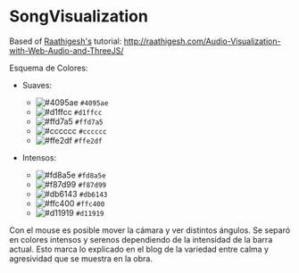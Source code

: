 # SongVisualization

Based of [Raathigesh's](http://raathigesh.com) tutorial: http://raathigesh.com/Audio-Visualization-with-Web-Audio-and-ThreeJS/

Esquema de Colores: 

- Suaves: 
	- ![#4095ae](https://placehold.it/15/4095ae/000000?text=+) `#4095ae`
	- ![#d1ffcc](https://placehold.it/15/d1ffcc/000000?text=+) `#d1ffcc`
	- ![#ffd7a5](https://placehold.it/15/ffd7a5/000000?text=+) `#ffd7a5`
	- ![#cccccc](https://placehold.it/15/cccccc/000000?text=+) `#cccccc`
	- ![#ffe2df](https://placehold.it/15/ffe2df/000000?text=+) `#ffe2df`

- Intensos: 
	- ![#fd8a5e](https://placehold.it/15/fd8a5e/000000?text=+) `#fd8a5e`
	- ![#f87d99](https://placehold.it/15/f87d99/000000?text=+) `#f87d99` 
	- ![#db6143](https://placehold.it/15/db6143/000000?text=+) `#db6143`
	- ![#ffc400](https://placehold.it/15/ffc400/000000?text=+) `#ffc400` 
	- ![#d11919](https://placehold.it/15/d11919/000000?text=+) `#d11919`

Con el mouse es posible mover la cámara y ver distintos ángulos.
Se separó en colores intensos y serenos dependiendo de la intensidad de la barra actual. Esto marca lo explicado en el blog de la variedad entre calma y agresividad que se muestra en la obra.
